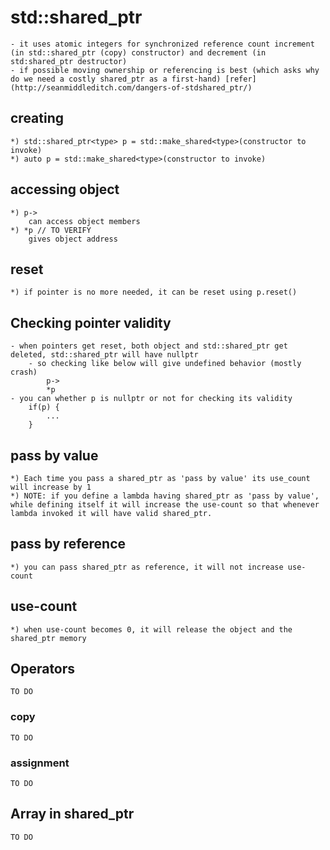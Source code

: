 # std::shared_ptr

    - it uses atomic integers for synchronized reference count increment (in std::shared_ptr (copy) constructor) and decrement (in std:shared_ptr destructor)
    - if possible moving ownership or referencing is best (which asks why do we need a costly shared_ptr as a first-hand) [refer](http://seanmiddleditch.com/dangers-of-stdshared_ptr/)

## creating

    *) std::shared_ptr<type> p = std::make_shared<type>(constructor to invoke)
    *) auto p = std::make_shared<type>(constructor to invoke)

## accessing object

    *) p->
        can access object members
    *) *p // TO VERIFY
        gives object address

## reset

    *) if pointer is no more needed, it can be reset using p.reset()

## Checking pointer validity

    - when pointers get reset, both object and std::shared_ptr get deleted, std::shared_ptr will have nullptr
        - so checking like below will give undefined behavior (mostly crash)
            p->
            *p
    - you can whether p is nullptr or not for checking its validity
        if(p) {
            ...
        }

## pass by value

    *) Each time you pass a shared_ptr as 'pass by value' its use_count will increase by 1
    *) NOTE: if you define a lambda having shared_ptr as 'pass by value', while defining itself it will increase the use-count so that whenever lambda invoked it will have valid shared_ptr.

## pass by reference

    *) you can pass shared_ptr as reference, it will not increase use-count

## use-count

    *) when use-count becomes 0, it will release the object and the shared_ptr memory

## Operators

    TO DO

### copy

    TO DO

### assignment

    TO DO

## Array in shared_ptr

    TO DO
